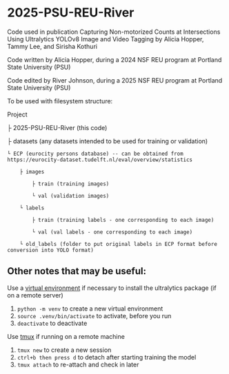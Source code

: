 # 2025-PSU-REU-River
Code used in publication Capturing Non-motorized Counts at Intersections Using Ultralytics YOLOv8 Image and Video Tagging by Alicia Hopper, Tammy Lee, and Sirisha Kothuri

Code written by Alicia Hopper, during a 2024 NSF REU program at Portland State University (PSU)

Code edited by River Johnson, during a 2025 NSF REU program at Portland State University (PSU)

To be used with filesystem structure:

Project

├ 2025-PSU-REU-River (this code)

├	datasets (any datasets intended to be used for training or validation)

    └ ECP (eurocity persons database) -- can be obtained from https://eurocity-dataset.tudelft.nl/eval/overview/statistics

        ├ images

            ├ train (training images)

            └ val (validation images)
            
        └ labels

            ├ train (training labels - one corresponding to each image)

            └ val (val labels - one corresponding to each image)

        └ old_labels (folder to put original labels in ECP format before conversion into YOLO format)

## Other notes that may be useful:
Use a [virtual environment](https://docs.python.org/3/library/venv.html) if necessary to install the ultralytics package (if on a remote server)
1. `python -m venv` to create a new virtual environment
2. `source .venv/bin/activate` to activate, before you run
3. `deactivate` to deactivate

Use [tmux](https://github.com/tmux/tmux/wiki/Getting-Started) if running on a remote machine
1. `tmux new` to create a new session
2. `ctrl+b then press d` to detach after starting training the model
3. `tmux attach` to re-attach and check in later
